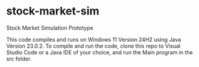 # stock-market-sim
Stock Market Simulation Prototype

This code compiles and runs on Windows 11 Version 24H2 using Java Version 23.0.2.
To compile and run the code, clone this repo to Visual Studio Code or a Java IDE of your choice, and run the Main program in the src folder.

